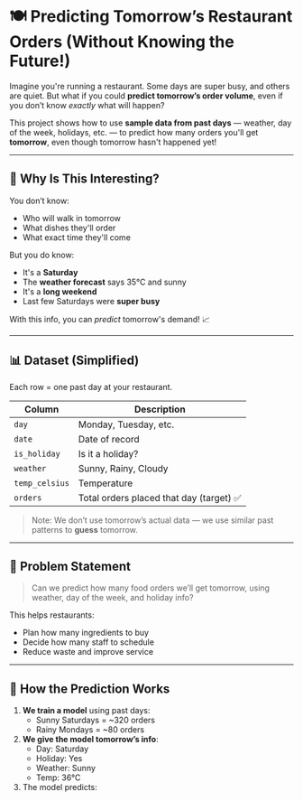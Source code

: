 # 🍽️ Predicting Tomorrow’s Restaurant Orders (Without Knowing the Future!)

Imagine you're running a restaurant. Some days are super busy, and others are quiet. But what if you could **predict tomorrow’s order volume**, even if you don’t know *exactly* what will happen?

This project shows how to use **sample data from past days** — weather, day of the week, holidays, etc. — to predict how many orders you'll get **tomorrow**, even though tomorrow hasn't happened yet!

---

## 🤔 Why Is This Interesting?

You don’t know:
- Who will walk in tomorrow
- What dishes they'll order
- What exact time they'll come

But you do know:
- It's a **Saturday**
- The **weather forecast** says 35°C and sunny
- It's a **long weekend**
- Last few Saturdays were **super busy**

With this info, you can *predict* tomorrow's demand! 📈

---

## 📊 Dataset (Simplified)

Each row = one past day at your restaurant.

| Column | Description |
|--------|-------------|
| `day` | Monday, Tuesday, etc. |
| `date` | Date of record |
| `is_holiday` | Is it a holiday? |
| `weather` | Sunny, Rainy, Cloudy |
| `temp_celsius` | Temperature |
| `orders` | Total orders placed that day (target) ✅ |

> Note: We don’t use tomorrow’s actual data — we use similar past patterns to **guess** tomorrow.

---

## 🔮 Problem Statement

> Can we predict how many food orders we’ll get tomorrow, using weather, day of the week, and holiday info?

This helps restaurants:
- Plan how many ingredients to buy
- Decide how many staff to schedule
- Reduce waste and improve service

---

## 🧠 How the Prediction Works

1. **We train a model** using past days:
   - Sunny Saturdays = ~320 orders
   - Rainy Mondays = ~80 orders
2. **We give the model tomorrow’s info**:
   - Day: Saturday
   - Holiday: Yes
   - Weather: Sunny
   - Temp: 36°C
3. The model predicts:

